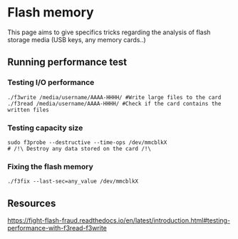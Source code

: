 # Flash memory
This page aims to give specifics tricks regarding the analysis of flash storage media (USB keys, any memory cards..)
## Running performance test
### Testing I/O performance 
```
./f3write /media/username/AAAA-HHHH/ #Write large files to the card
./f3read /media/username/AAAA-HHHH/ #Check if the card contains the written files
```
### Testing capacity size
```
sudo f3probe --destructive --time-ops /dev/mmcblkX 
# /!\ Destroy any data stored on the card /!\
```
### Fixing the flash memory
```
./f3fix --last-sec=any_value /dev/mmcblkX
```
## Resources
https://fight-flash-fraud.readthedocs.io/en/latest/introduction.html#testing-performance-with-f3read-f3write